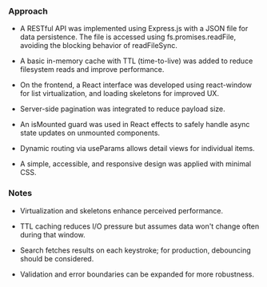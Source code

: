 ### Approach

- A RESTful API was implemented using Express.js with a JSON file for data persistence. The file is accessed using fs.promises.readFile, avoiding the blocking behavior of readFileSync.

- A basic in-memory cache with TTL (time-to-live) was added to reduce filesystem reads and improve performance.

- On the frontend, a React interface was developed using react-window for list virtualization, and loading skeletons for improved UX.

- Server-side pagination was integrated to reduce payload size.

- An isMounted guard was used in React effects to safely handle async state updates on unmounted components.

- Dynamic routing via useParams allows detail views for individual items.

- A simple, accessible, and responsive design was applied with minimal CSS.

### Notes

- Virtualization and skeletons enhance perceived performance.

- TTL caching reduces I/O pressure but assumes data won't change often during that window.

- Search fetches results on each keystroke; for production, debouncing should be considered.

- Validation and error boundaries can be expanded for more robustness.
